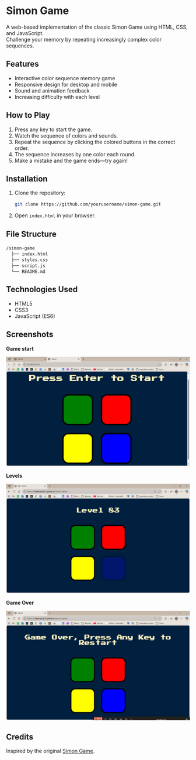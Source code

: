 # Simon Game

A web-based implementation of the classic Simon Game using HTML, CSS, and JavaScript.  
Challenge your memory by repeating increasingly complex color sequences.

## Features

- Interactive color sequence memory game
- Responsive design for desktop and mobile
- Sound and animation feedback
- Increasing difficulty with each level

## How to Play

1. Press any key to start the game.
2. Watch the sequence of colors and sounds.
3. Repeat the sequence by clicking the colored buttons in the correct order.
4. The sequence increases by one color each round.
5. Make a mistake and the game ends—try again!

## Installation

1. Clone the repository:
    ```bash
    git clone https://github.com/yourusername/simon-game.git
    ```
2. Open `index.html` in your browser.

## File Structure

```
/simon-game
  ├── index.html
  ├── styles.css
  ├── script.js
  └── README.md
```

## Technologies Used

- HTML5
- CSS3
- JavaScript (ES6)

## Screenshots
**Game start**

![Simon Game Screenshot](./Screenshots/start%20game.jpg)

**Levels**

![Simon Game Screenshot](./Screenshots/high%20score.jpg)

**Game Over**

![Simon Game Screenshot](./Screenshots/game%20over.jpg)

## Credits

Inspired by the original [Simon Game](https://en.wikipedia.org/wiki/Simon_(game)).
